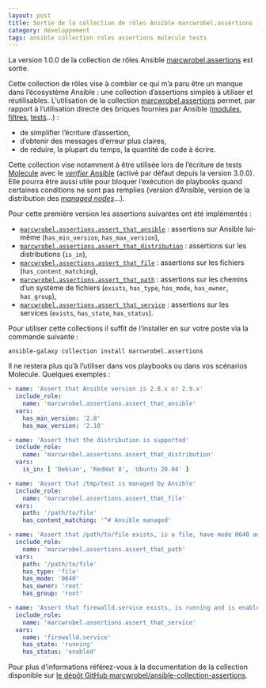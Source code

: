 ```yaml
---
layout: post
title: Sortie de la collection de rôles Ansible marcwrobel.assertions 1.0.0
category: développement
tags: ansible collection roles assertions molecule tests
---
```


La version 1.0.0 de la collection de rôles Ansible [marcwrobel.assertions](https://galaxy.ansible.com/marcwrobel/assertions) est sortie.

Cette collection de rôles vise à combler ce qui m’a paru être un manque dans l’écosystème Ansible : une collection d’assertions simples à utiliser et
réutilisables. L’utilisation de la collection [marcwrobel.assertions](https://github.com/marcwrobel/ansible-collection-assertions) permet, par rapport à
l’utilisation directe des briques fournies par Ansible ([modules]((https://docs.ansible.com/ansible/latest/collections/ansible/builtin/assert_module.html)),
[filtres](https://docs.ansible.com/ansible/latest/user_guide/playbooks_filters.html), [tests](https://docs.ansible.com/ansible/latest/user_guide/playbooks_tests.html)…) :

- de simplifier l’écriture d’assertion,
- d’obtenir des messages d’erreur plus claires,
- de réduire, la plupart du temps, la quantité de code à écrire.

Cette collection vise notamment à être utilisée lors de l’écriture de tests [Molecule](https://molecule.readthedocs.io) avec le [_verifier_ Ansible](https://molecule.readthedocs.io/en/latest/configuration.html#verifier)
(activé par défaut depuis la version 3.0.0). Elle pourra être aussi utile pour bloquer l’exécution de playbooks quand certaines conditions ne sont pas remplies
(version d’Ansible, version de la distribution des [_managed nodes_](https://docs.ansible.com/ansible/latest/network/getting_started/basic_concepts.html#managed-nodes)…).

Pour cette première version les assertions suivantes ont été implémentés :

- [`marcwrobel.assertions.assert_that_ansible`](https://github.com/marcwrobel/ansible-collection-assertions/blob/main/ansible_collections/marcwrobel/assertions/roles/assert_that_ansible/README.md) :
  assertions sur Ansible lui-même (`has_min_version`, `has_max_version`),
- [`marcwrobel.assertions.assert_that_distribution`](https://github.com/marcwrobel/ansible-collection-assertions/blob/main/ansible_collections/marcwrobel/assertions/roles/assert_that_distribution/README.md) :
  assertions sur les distributions (`is_in`),
- [`marcwrobel.assertions.assert_that_file`](https://github.com/marcwrobel/ansible-collection-assertions/blob/main/ansible_collections/marcwrobel/assertions/roles/assert_that_file/README.md) :
  assertions sur les fichiers (`has_content_matching`),
- [`marcwrobel.assertions.assert_that_path`](https://github.com/marcwrobel/ansible-collection-assertions/blob/main/ansible_collections/marcwrobel/assertions/roles/assert_that_path/README.md) :
  assertions sur les chemins d’un système de fichiers (`exists`, `has_type`, `has_mode`, `has_owner`, `has_group`),
- [`marcwrobel.assertions.assert_that_service`](https://github.com/marcwrobel/ansible-collection-assertions/blob/main/ansible_collections/marcwrobel/assertions/roles/assert_that_service/README.md) :
  assertions sur les services (`exists`, `has_state`, `has_status`).


Pour utiliser cette collections il suffit de l’installer en sur votre poste via la commande suivante :
```
ansible-galaxy collection install marcwrobel.assertions
```

Il ne restera plus qu’à l’utiliser dans vos playbooks ou dans vos scénarios Molecule. Quelques exemples :

```yaml
- name: 'Assert that Ansible version is 2.8.x or 2.9.x'
  include_role:
    name: 'marcwrobel.assertions.assert_that_ansible'
  vars:
    has_min_version: '2.8'
    has_max_version: '2.10'

- name: 'Assert that the distribution is supported'
  include_role:
    name: 'marcwrobel.assertions.assert_that_distribution'
  vars:
    is_in: [ 'Debian', 'RedHat 8', 'Ubuntu 20.04' ]

- name: 'Assert that /tmp/test is managed by Ansible'
  include_role:
    name: 'marcwrobel.assertions.assert_that_file'
  vars:
    path: '/path/to/file'
    has_content_matching: '^# Ansible managed'

- name: 'Assert that /path/to/file exists, is a file, have mode 0640 and belongs to root:root'
  include_role:
    name: 'marcwrobel.assertions.assert_that_path'
  vars:
    path: '/path/to/file'
    has_type: 'file'
    has_mode: '0640'
    has_owner: 'root'
    has_group: 'root'

- name: 'Assert that firewalld.service exists, is running and is enabled'
  include_role:
    name: 'marcwrobel.assertions.assert_that_service'
  vars:
    name: 'firewalld.service'
    has_state: 'running'
    has_status: 'enabled'
```

Pour plus d’informations référez-vous à la documentation de la collection disponible sur [le dépôt GitHub marcwrobel/ansible-collection-assertions](https://github.com/marcwrobel/ansible-collection-assertions).
